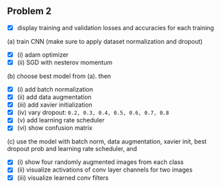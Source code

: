 ## Problem 2

- [x] display training and validation losses and accuracies for each training

(a) train CNN (make sure to apply dataset normalization and dropout)
- [x] (i) adam optimizer
- [x] (ii) SGD with nesterov momentum

(b) choose best model from (a).
then
- [x] (i) add batch normalization
- [x] (ii) add data augmentation
- [x] (iii) add xavier initialization
- [x] (iv) vary dropout: ```0.2, 0.3, 0.4, 0.5, 0.6, 0.7, 0.8```
- [x] (v) add learning rate scheduler
- [x] (vi) show confusion matrix

(c) use the model with batch norm, data augmentation, xavier init, best dropout prob and learning rate scheduler, and

- [x] (i) show four randomly augmented images from each class
- [x] (ii) visualize activations of conv layer channels for two images
- [x] (iii) visualize learned conv filters
